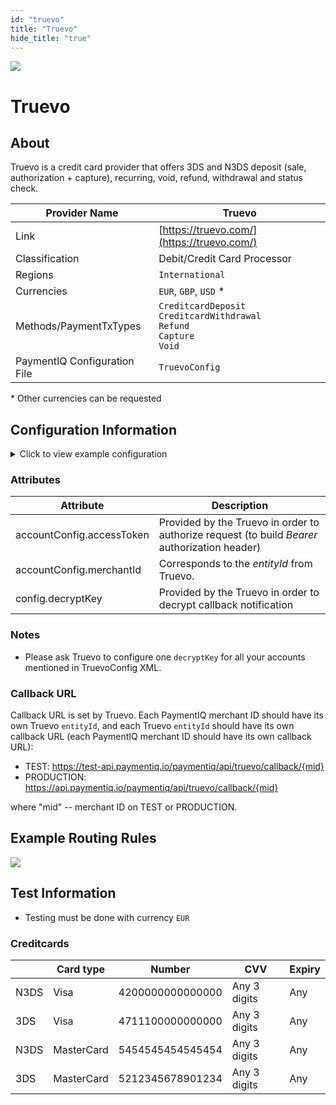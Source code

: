 ```yaml
--- 
id: "truevo" 
title: "Truevo"
hide_title: "true"
---
```

 
![](/img/providers/logos/truevo.png)

# Truevo

## About
Truevo is a credit card provider that offers 3DS and N3DS deposit (sale, authorization + capture), recurring, void, refund, withdrawal and status check.

| Provider Name                | Truevo                                                                                   |
|------------------------------|------------------------------------------------------------------------------------------|
| Link                         | [https://truevo.com/](https://truevo.com/)                                               |
| Classification               | Debit/Credit Card Processor                                                              |
| Regions                      | `International`                                                                          |
| Currencies                   | `EUR`, `GBP`, `USD` \*                                                                   |
| Methods/PaymentTxTypes       | `CreditcardDeposit`<br/> `CreditcardWithdrawal`<br/> `Refund`<br/> `Capture`<br/> `Void` |
| PaymentIQ Configuration File | `TruevoConfig`                                                                           |

\* Other currencies can be requested

## Configuration Information

<details>
<summary>Click to view example configuration</summary>
<br/>

```xml
<com.devcode.paymentiq.integration.truevo.TruevoConfig>
  <enabled>true</enabled>
  <useViqProxy>true</useViqProxy>
  <accounts>
    <entry>
      <string>DEFAULT</string>
      <account>
        <merchantId>??</merchantId><!--entityId-->
        <useTokenId>true</useTokenId>
        <use3Dsecure>false</use3Dsecure>
        <authType>AUTH_CAPTURE</authType>
        <supportedCurrencies>EUR</supportedCurrencies>
        <accessToken>??</accessToken>
      </account>
    </entry>
  </accounts>
  <testMode>true</testMode>
  <container>iframe</container>
  <decryptKey>??</decryptKey>
  <cardMapping>VISA-&gt;VISA,ELECTRON-&gt;ELECTRON,MASTERCARD-&gt;MASTERCARD,MAESTRO-&gt;MAESTRO,DINERS-&gt;DINERS</cardMapping>
</com.devcode.paymentiq.integration.truevo.TruevoConfig>
```

</details>

### Attributes

| Attribute                 | Description                                                                                   |
|---------------------------|-----------------------------------------------------------------------------------------------|
| accountConfig.accessToken | Provided by the Truevo in order to authorize request (to build *Bearer* authorization header) |
| accountConfig.merchantId  | Corresponds to the *entityId* from Truevo.                                                    |
| config.decryptKey         | Provided by the Truevo in order to decrypt callback notification                              |

### Notes

- Please ask Truevo to configure one `decryptKey` for all your accounts mentioned in TruevoConfig XML.

### Callback URL

Callback URL is set by Truevo. Each PaymentIQ merchant ID should have its own Truevo `entityId`, and each Truevo `entityId` should have its own callback URL (each PaymentIQ merchant ID should have its own callback URL):
- TEST: https://test-api.paymentiq.io/paymentiq/api/truevo/callback/{mid}
- PRODUCTION: https://api.paymentiq.io/paymentiq/api/truevo/callback/{mid}

where "mid" -- merchant ID on TEST or PRODUCTION.

## Example Routing Rules

![](/img/providers/routing/truevo.png)

## Test Information

- Testing must be done with currency `EUR`

### Creditcards

|      | Card type  | Number           | CVV          | Expiry |
|------|------------|------------------|--------------|--------|
| N3DS | Visa       | 4200000000000000 | Any 3 digits | Any    |
| 3DS  | Visa       | 4711100000000000 | Any 3 digits | Any    |
| N3DS | MasterCard | 5454545454545454 | Any 3 digits | Any    |
| 3DS  | MasterCard | 5212345678901234 | Any 3 digits | Any    |
